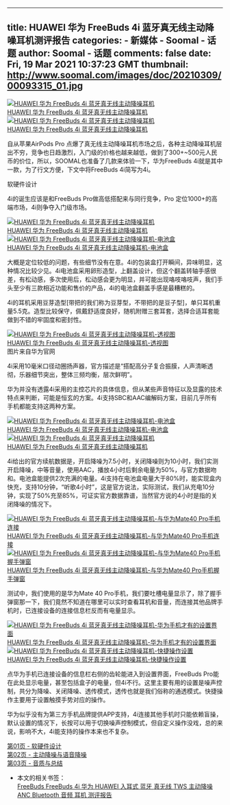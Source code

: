 
---
title: HUAWEI 华为 FreeBuds 4i 蓝牙真无线主动降噪耳机测评报告
categories: 
    - 新媒体
    - Soomal - 话题
author: Soomal - 话题
comments: false
date: Fri, 19 Mar 2021 10:37:23 GMT
thumbnail: http://www.soomal.com/images/doc/20210309/00093315_01.jpg
---

<div>   
<span class="smallpic">
<div class="image"><a href="http://www.soomal.com/pic/10100093315.htm" target="_blank"><img src="http://www.soomal.com/images/doc/20210309/00093315_01.jpg" title="HUAWEI 华为 FreeBuds 4i 蓝牙真无线主动降噪耳机" referrerpolicy="no-referrer"></a></div>
<div class="caption"><a href="http://www.soomal.com/pic/10100093315.htm" target="_blank">HUAWEI 华为 FreeBuds 4i 蓝牙真无线主动降噪耳机</a></div>
<div class="content"></div>
</span>

<span class="smallpic">
<div class="image"><a href="http://www.soomal.com/pic/10100093312.htm" target="_blank"><img src="http://www.soomal.com/images/doc/20210309/00093312_01.jpg" title="HUAWEI 华为 FreeBuds 4i 蓝牙真无线主动降噪耳机" referrerpolicy="no-referrer"></a></div>
<div class="caption"><a href="http://www.soomal.com/pic/10100093312.htm" target="_blank">HUAWEI 华为 FreeBuds 4i 蓝牙真无线主动降噪耳机</a></div>
<div class="content"></div>
</span>


<p>自从苹果AirPods Pro 点爆了真无线主动降噪耳机市场之后，各种主动降噪耳机层出不穷，竞争也日趋激烈，入门级的价格也越来越低，做到了300+~500元人民币的价位，所以，SOOMAL也准备了几款来体验一下，华为FreeBuds 4i就是其中一款，为了行文方便，下文中将FreeBuds 4i简写为4i。

</p><div class="subpagetitle">软硬件设计</div>

<p>4i的诞生应该是和FreeBuds Pro做高低搭配来与同行竞争，Pro 定位1000+的高端市场，4i则争夺入门级市场。</p>

<span class="smallpic">
<div class="image"><a href="http://www.soomal.com/pic/10100093314.htm" target="_blank"><img src="http://www.soomal.com/images/doc/20210309/00093314_01.jpg" title="HUAWEI 华为 FreeBuds 4i 蓝牙真无线主动降噪耳机" referrerpolicy="no-referrer"></a></div>
<div class="caption"><a href="http://www.soomal.com/pic/10100093314.htm" target="_blank">HUAWEI 华为 FreeBuds 4i 蓝牙真无线主动降噪耳机</a></div>
<div class="content"></div>
</span>

<span class="smallpic">
<div class="image"><a href="http://www.soomal.com/pic/10100093316.htm" target="_blank"><img src="http://www.soomal.com/images/doc/20210309/00093316_01.jpg" title="HUAWEI 华为 FreeBuds 4i 蓝牙真无线主动降噪耳机-电池盒" referrerpolicy="no-referrer"></a></div>
<div class="caption"><a href="http://www.soomal.com/pic/10100093316.htm" target="_blank">HUAWEI 华为 FreeBuds 4i 蓝牙真无线主动降噪耳机-电池盒</a></div>
<div class="content"></div>
</span>


<p>大概是定位较低的问题，有些细节没有在意。4i的包装盒打开瞬间，异味明显，这种情况比较少见。4i电池盒采用卵形造型，上翻盖设计，但这个翻盖转轴手感很差，有松动感，多次使用后，松动感会更为明显，并可能出现咯吱咯吱声，我们手头至少有三款相近功能和售价的产品，4i的电池盒翻盖手感是最糟糕的。

</p><p>4i的耳机采用豆芽造型[带把的我们称为豆芽型，不带把的是豆子型]，单只耳机重量5.5克。造型比较保守，佩戴舒适度良好，随机附赠三套耳套，选择合适耳套能做到不错的牢固度和密封性。</p>

<div class="bigpic">
<div class="image"><a href="http://www.soomal.com/pic/10100093381.htm" target="_blank"><img src="http://www.soomal.com/images/doc/20210314/00093381.jpg" title="HUAWEI 华为 FreeBuds 4i 蓝牙真无线主动降噪耳机-透视图" referrerpolicy="no-referrer"></a></div>
<div class="caption"><a href="http://www.soomal.com/pic/10100093381.htm">HUAWEI 华为 FreeBuds 4i 蓝牙真无线主动降噪耳机-透视图</a></div>
<div class="content">图片来自华为官网</div>
</div>


<p>4i采用10毫米口径动圈扬声器，官方描述是“搭配高分子复合振膜，人声清晰透彻，乐器细节突出，整体三频均衡，层次鲜明”。

</p><p>华为并没有透露4i采用的主控芯片的具体信息，但从某些声音特征以及显露的技术特点来判断，可能是恒玄的方案。4i支持SBC和AAC编解码方案，目前几乎所有手机都能支持这两种方案。</p>

<span class="smallpic">
<div class="image"><a href="http://www.soomal.com/pic/10100093317.htm" target="_blank"><img src="http://www.soomal.com/images/doc/20210309/00093317_01.jpg" title="HUAWEI 华为 FreeBuds 4i 蓝牙真无线主动降噪耳机-电池盒" referrerpolicy="no-referrer"></a></div>
<div class="caption"><a href="http://www.soomal.com/pic/10100093317.htm" target="_blank">HUAWEI 华为 FreeBuds 4i 蓝牙真无线主动降噪耳机-电池盒</a></div>
<div class="content"></div>
</span>

<span class="smallpic">
<div class="image"><a href="http://www.soomal.com/pic/10100093313.htm" target="_blank"><img src="http://www.soomal.com/images/doc/20210309/00093313_01.jpg" title="HUAWEI 华为 FreeBuds 4i 蓝牙真无线主动降噪耳机" referrerpolicy="no-referrer"></a></div>
<div class="caption"><a href="http://www.soomal.com/pic/10100093313.htm" target="_blank">HUAWEI 华为 FreeBuds 4i 蓝牙真无线主动降噪耳机</a></div>
<div class="content"></div>
</span>


<p>4i给出的官方续航数据是，开启降噪为7.5小时，关闭降噪则为10小时，我们实测开启降噪，中等音量，使用AAC，播放4小时后剩余电量为50%，与官方数据吻和。电池盒能提供2次充满的电量。4i支持在电池盒电量大于80%时，能实现盒内快充，支持10分钟，“听歌4小时”，这是官方说法，实际测试，我们从充电10分钟，实现了50%充至85%，可证实官方数据靠谱，当然官方说的4小时是指的关闭降噪的情况下。</p>

<span class="smallpic">
<div class="image"><a href="http://www.soomal.com/pic/10100093382.htm" target="_blank"><img src="http://www.soomal.com/images/doc/20210314/00093382_01.jpg" title="HUAWEI 华为 FreeBuds 4i 蓝牙真无线主动降噪耳机-与华为Mate40 Pro手机连接" referrerpolicy="no-referrer"></a></div>
<div class="caption"><a href="http://www.soomal.com/pic/10100093382.htm" target="_blank">HUAWEI 华为 FreeBuds 4i 蓝牙真无线主动降噪耳机-与华为Mate40 Pro手机连接</a></div>
<div class="content"></div>
</span>

<span class="smallpic">
<div class="image"><a href="http://www.soomal.com/pic/10100093383.htm" target="_blank"><img src="http://www.soomal.com/images/doc/20210314/00093383_01.jpg" title="HUAWEI 华为 FreeBuds 4i 蓝牙真无线主动降噪耳机-与华为Mate40 Pro手机握手弹窗" referrerpolicy="no-referrer"></a></div>
<div class="caption"><a href="http://www.soomal.com/pic/10100093383.htm" target="_blank">HUAWEI 华为 FreeBuds 4i 蓝牙真无线主动降噪耳机-与华为Mate40 Pro手机握手弹窗</a></div>
<div class="content"></div>
</span>


<p>测试中，我们使用的是华为Mate 40 Pro手机，我们要吐槽电量显示了，除了握手弹窗那一下，我们竟然不知道在哪里可以实时查看耳机和音量，而连接其他品牌手机时，已连接设备的连接信息栏反而有电量显示。</p>

<span class="smallpic">
<div class="image"><a href="http://www.soomal.com/pic/10100093384.htm" target="_blank"><img src="http://www.soomal.com/images/doc/20210314/00093384_01.jpg" title="HUAWEI 华为 FreeBuds 4i 蓝牙真无线主动降噪耳机-华为手机才有的设置界面" referrerpolicy="no-referrer"></a></div>
<div class="caption"><a href="http://www.soomal.com/pic/10100093384.htm" target="_blank">HUAWEI 华为 FreeBuds 4i 蓝牙真无线主动降噪耳机-华为手机才有的设置界面</a></div>
<div class="content"></div>
</span>

<span class="smallpic">
<div class="image"><a href="http://www.soomal.com/pic/10100093385.htm" target="_blank"><img src="http://www.soomal.com/images/doc/20210314/00093385_01.jpg" title="HUAWEI 华为 FreeBuds 4i 蓝牙真无线主动降噪耳机-快捷操作设置" referrerpolicy="no-referrer"></a></div>
<div class="caption"><a href="http://www.soomal.com/pic/10100093385.htm" target="_blank">HUAWEI 华为 FreeBuds 4i 蓝牙真无线主动降噪耳机-快捷操作设置</a></div>
<div class="content"></div>
</span>


<p>点华为手机已连接设备的信息栏右侧的齿轮能进入到设置界面，FreeBuds Pro能在此处显示电量，甚至包括盒子的电量，但4i不行。这里主要有用的设置是噪声控制，共分为降噪、关闭降噪、透传模式，透传也就是我们俗称的通透模式。快捷操作主要用于设置触摸手势对应的操作。

</p><p>华为似乎没有为第三方手机品牌提供APP支持，4i连接其他手机时只能依赖盲操，默认设置的情况下，长按可以用于切换噪声控制模式，但自定义操作没戏，总的来说，影响不大，4i能支持的操作本来也不复杂。

</p><div class="pageitemselected"><a href="http://www.soomal.com/doc/undefined">第01页 - 软硬件设计</a></div><div class="pageitem"><a href="http://www.soomal.com/doc/10100009364.02.htm">第02页 - 主动降噪与语音降噪</a></div><div class="pageitem"><a href="http://www.soomal.com/doc/10100009364.03.htm">第03页 - 音质与总结</a></div>
  <ul><li>本文的相关书签：<br><a href="http://www.soomal.com/search/101/FreeBuds.htm">FreeBuds </a> <a href="http://www.soomal.com/search/101/FreeBuds+4i.htm">FreeBuds 4i </a> <a href="http://www.soomal.com/search/101/%E5%8D%8E%E4%B8%BA.htm">华为 </a> <a href="http://www.soomal.com/search/101/HUAWEI.htm">HUAWEI </a> <a href="http://www.soomal.com/search/101/%E5%85%A5%E8%80%B3%E5%BC%8F.htm">入耳式 </a> <a href="http://www.soomal.com/search/101/%E8%93%9D%E7%89%99.htm">蓝牙 </a> <a href="http://www.soomal.com/search/101/%E7%9C%9F%E6%97%A0%E7%BA%BF.htm">真无线 </a> <a href="http://www.soomal.com/search/101/TWS.htm">TWS </a> <a href="http://www.soomal.com/search/101/%E4%B8%BB%E5%8A%A8%E9%99%8D%E5%99%AA.htm">主动降噪 </a> <a href="http://www.soomal.com/search/101/ANC.htm">ANC </a> <a href="http://www.soomal.com/search/101/Bluetooth.htm">Bluetooth </a> <a href="http://www.soomal.com/doc/index101001_0001_01.htm">音频 </a><a href="http://www.soomal.com/doc/index101001004_0001_01.htm">耳机 </a><a href="http://www.soomal.com/doc/kind101002_0001_01.htm">测评报告 </a></li></ul>






  
<!-- End Doc -->
  
</div>
            